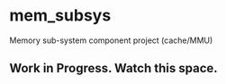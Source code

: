 # mem_subsys
Memory sub-system component project (cache/MMU)

## Work in Progress. Watch this space.
